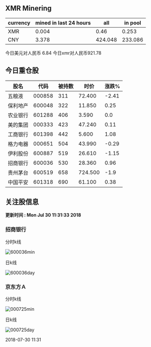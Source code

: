 ## XMR Minering

|currency|mined in last 24 hours|all|in pool|
|---|---|---|---|
|XMR|0.004|0.46|0.253|
|CNY|3.378|424.048|233.086|

今日美元对人民币 6.84	今日xmr对人民币921.78


## 今日重仓股 

|股名|代码|被持数|时价|涨跌%|
|---|---|---|---|---|
|五粮液|000858|311|72.400|-2.41|
|保利地产|600048|322|11.850|0.25|
|农业银行|601288|406|3.590|0.0|
|美的集团|000333|423|47.240|0.11|
|工商银行|601398|442|5.600|1.08|
|格力电器|000651|504|43.990|-0.29|
|伊利股份|600887|519|26.610|-1.15|
|招商银行|600036|530|28.360|0.96|
|贵州茅台|600519|658|724.500|-1.9|
|中国平安|601318|690|61.100|0.38|

## 关注股信息
**更新时间 : Mon Jul 30 11:31:33 2018**
### 招商银行 
分时k线

![600036min](http://image.sinajs.cn/newchart/min/n/sh600036.gif)

日k线

![600036day](http://image.sinajs.cn/newchart/daily/n/sh600036.gif)

### 京东方Ａ 
分时k线

![000725min](http://image.sinajs.cn/newchart/min/n/sz000725.gif)

日k线

![000725day](http://image.sinajs.cn/newchart/daily/n/sz000725.gif)

2018-07-30 11:31